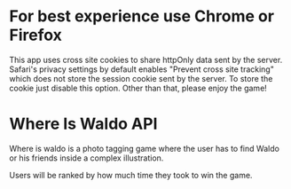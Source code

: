 # For best experience use Chrome or Firefox

This app uses cross site cookies to share httpOnly data sent by the server.
Safari's privacy settings by default enables "Prevent cross site tracking" which does not store the session cookie
sent by the server. To store the cookie just disable this option.
Other than that, please enjoy the game!

# Where Is Waldo API

Where is waldo is a photo tagging game where the user has to find Waldo or his friends inside a complex illustration.

Users will be ranked by how much time they took to win the game.
